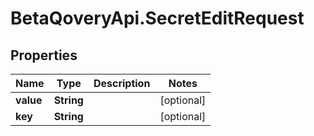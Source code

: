 # BetaQoveryApi.SecretEditRequest

## Properties

Name | Type | Description | Notes
------------ | ------------- | ------------- | -------------
**value** | **String** |  | [optional] 
**key** | **String** |  | [optional] 



